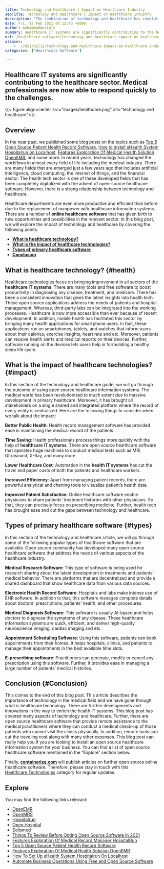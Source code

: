 ```yaml
---
title: Technology and Healthcare | Impact on Healthcare Industry
seoTitle: Technology and Healthcare | Impact on Healthcare Industry
description: "The combination of technology and healthcare has revolutionized the medical department. Let's explore the impact and the types of healthcare software."
date: Fri, 12 Feb 2021 07:12:43 +0000
author: muhammadmustafa
summary: Healthcare IT systems are significantly contributing to the healthcare sector. Medical professionals are now able to respond quickly to the challenges.
url: /healthcare-software/technology-and-healthcare-impact-on-healthcare-industry/
aliases: 
    -  /2021/02/12/technology-and-healthcare-impact-on-healthcare-industry/
categories: ['Healthcare Software']

---
```

## Healthcare IT systems are significantly contributing to the healthcare sector. Medical professionals are now able to respond quickly to the challenges.

{{< figure align=center src="images/healthcare.png" alt="technology and healthcare">}}  

## Overview

In the near past, we published some blog posts on the topics such as [Top 5 Open Source Patient Health Record Software][1], [How to install eHealth System Hospitalrun on Localhost][2], [Features Exploration Of Medical Health Solution OpenEMR][3], and some more. In recent years, technology has changed the workflows in almost every field of life including the medical industry. There are many fields that are emerged just a few years ago that includes artificial intelligence, cloud computing, the internet of things, and the financial sector. The health tech sector is one of these developed fields that has been completely digitalized with the advent of open-source healthcare software. However, there is a strong relationship between technology and healthcare. 

Healthcare departments are even more productive and efficient than before due to the replacement of manpower with healthcare information systems. There are a number of **online healthcare software** that has given birth to new opportunities and possibilities in the relevant sector. In this blog post, we will explore the impact of technology and healthcare by covering the following points.

  * **[What is healthcare technology?][4]**
  * **[What is the impact of healthcare technologies?][5]**
  * **[Types of primary healthcare software][6]**
  * **[Conclusion][7]** 

## What is healthcare technology? {#health}

[Healthcare technologies][8] focus on bringing improvement in all sectors of the **healthcare IT systems**. There are many tools and free software to boost productivity in diagnosing any disease, treatment, and medicine. There has been a consistent innovation that gives the latest insights into health tech. These open source applications address the needs of patients and hospital management. Whereas, third-party labs can be integrated into the working processes. Healthcare is now more accessible than ever because of recent development. In addition, mobile health has facilitated this sector by bringing many health applications for smartphone users. In fact, these applications run on smartphones, tablets, and watches that inform users about their calories, exercise insights, heart rate and etc. Moreover, patients can receive health alerts and medical reports on their devices. Further, software running on the devices lets users help in formulating a healthy sleep life cycle. 

## What is the impact of healthcare technologies? {#impact}

In this section of the technology and healthcare guide, we will go through the outcome of using open source healthcare information systems. The medical world has been revolutionized to much extent due to massive development in primary healthcare. Moreover, it has brought all stakeholders on a single shared and integrated platform where the record of every entity is centralized. Here are the following things to consider when we talk about the impact:

**Better Public Health**: Health record management software has provided ease in maintaining the medical record of the patients. 

**Time Saving**: Health professionals process things more quickly with the help of **healthcare IT systems**. There are open source healthcare software that operates huge machines to conduct medical tests such as MRI, Ultrasound, X-Ray, and many more. 

**Lower Healthcare Cost**: Automation in the **health IT systems** has cut the travel and paper costs of both the patients and healthcare workers. 

**Increased Efficiency**: Apart from managing patient records, there are powerful analytical and charting tools to visualize patient’s health data. 

**Improved Patient Satisfaction**: Online healthcare software enable physicians to share patients’ treatment histories with other physicians. So that, they can precisely focus on prescribing medicine. Further, health tech has brought ease and cut the gaps between technology and healthcare. 

## Types of primary healthcare software {#types}

In this section of the technology and healthcare article, we will go through some of the following popular types of healthcare software that are available. Open source community has developed many open source healthcare software that address the needs of various aspects of the healthcare industry.

**Medical Research Software:** This type of software is being used for research sharing about the latest development in treatments and patients’ medical behavior. There are platforms that are decentralized and provide a shared dashboard that show healthcare data from various data sources.

**Electronic Health Record Software**: Hospitals and labs make intense use of EHR software. In addition to that, this software manages complete details about doctors’ prescriptions, patients’ health, and other procedures.

**Medical Diagnosis Software**: This software is usually AI-based and helps doctors to diagnose the symptoms of any disease. These healthcare information systems are quick, efficient, and deliver high-quality neuroscience imaging, cardiac imaging and etc.

**Appointment Scheduling Software**: Using this software, patients can book appointments from their homes. It helps hospitals, clinics, and patients to manage their appointments in the best available time slots.

**E-prescribing software**: Practitioners can generate, modify or cancel any prescription using this software. Further, it provides ease in managing a large number of patients’ medical histories.

## Conclusion {#Conclusion}

This comes to the end of this blog post. This article describes the importance of technology in the medical field and we have gone through what is healthcare technology. There are further developments and innovations in the way to enrich the health IT systems. This blog post has covered many aspects of technology and healthcare. Further, there are open source healthcare software that provide remote assistance to the medical practitioners where they can conduct a medical check-up of those patients who cannot visit the clinics physically. In addition, remote tools can cut the traveling cost along with many other expenses. This blog post can really help you if you are looking to install an open source healthcare information system for your business. You can find a list of open source healthcare software mentioned in the “Explore” section below.

Finally, ****[containerize.com][9]**** will publish articles on further open source online healthcare software. Therefore, please stay in touch with this [Healthcare Technologies][8] category for regular updates. 

## Explore

You may find the following links relevant:

  * [OpenEMR][10]
  * [OpenMRS][11]
  * [Hospitalrun][12]
  * [Open Hospital][13]
  * [Solismed][14]
  * [Things To Review Before Opting Open Source Software In 2021][15]
  * [Features Exploration Of Medical Record Manager HospitalRun][16]
  * [Top 5 Open Source Patient Health Record Software][1]
  * [Features Exploration Of Medical Health Solution OpenEMR][3]
  * [How To Set Up eHealth System Hospitalrun On Localhost][17]
  * [Automate Business Operations Using Free and Open Source Software][18]

 [1]: https://blog.containerize.com/2021/03/05/top-5-open-source-patient-record-management-software/
 [2]: https://blog.containerize.com/2021/02/19/how-to-install-ehealth-system-hospitalrun-on-localhost/
 [3]: https://blog.containerize.com/2021/02/26/features-exploration-of-medical-health-solution-openemr/
 [4]: #health
 [5]: #impact
 [6]: #types
 [7]: #Conclusion
 [8]: https://products.containerize.com/health-care-technologies
 [9]: https://www.containerize.com/
 [10]: https://products.containerize.com/health-care-technologies/openemr
 [11]: https://products.containerize.com/health-care-technologies/openmrs
 [12]: https://products.containerize.com/healthcare-technologies/hospitalrun
 [13]: https://products.containerize.com/healthcare-technologies/open-hospital
 [14]: https://products.containerize.com/healthcare-technologies/solismed
 [15]: https://blog.containerize.com/2021/09/29/things-to-review-before-opting-open-source-software-in-2021/
 [16]: https://blog.containerize.com/2021/08/04/features-exploration-of-medical-record-manager-hospitalrun/
 [17]: https://blog.containerize.com/2021/02/19/how-to-set-up-ehealth-system-hospitalrun-on-localhost/
 [18]: https://blog.containerize.com/2020/08/27/automate-business-operations-using-open-source-software/
